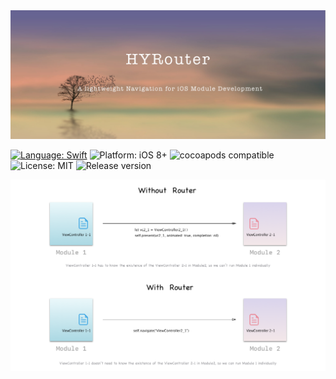 <img src="https://github.com/CranberryYam/HYRouter/blob/master/Asset/Cover.png">

[![Language: Swift](https://img.shields.io/badge/language-swift-78CAAE.svg)](https://developer.apple.com/swift)
![Platform: iOS 8+](https://img.shields.io/badge/platform-iOS%208%2B-239AE2.svg)
![cocoapods compatible](https://img.shields.io/badge/cocoapods-compatible-brightgreen.svg)
![License: MIT](https://img.shields.io/badge/license-MIT-EC7A89.svg)
![Release version](https://img.shields.io/badge/release-v0.0.2-ff69b4.svg)

<img src="https://github.com/CranberryYam/HYRouter/blob/master/Asset/HYRouterExplain.png">
